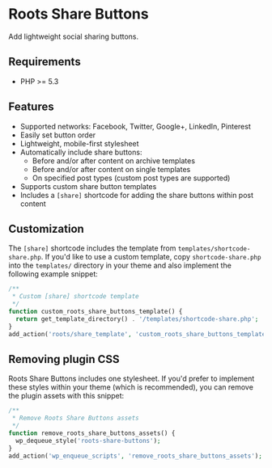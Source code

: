 # Roots Share Buttons

Add lightweight social sharing buttons.

## Requirements

* PHP >= 5.3

## Features

* Supported networks: Facebook, Twitter, Google+, LinkedIn, Pinterest
* Easily set button order
* Lightweight, mobile-first stylesheet
* Automatically include share buttons:
  * Before and/or after content on archive templates
  * Before and/or after content on single templates
  * On specified post types (custom post types are supported)
* Supports custom share button templates
* Includes a `[share]` shortcode for adding the share buttons within post content

## Customization

The `[share]` shortcode includes the template from `templates/shortcode-share.php`. If you'd like to use a custom template, copy `shortcode-share.php` into the `templates/` directory in your theme and also implement the following example snippet:

```php
/**
 * Custom [share] shortcode template
 */
function custom_roots_share_buttons_template() {
  return get_template_directory() . '/templates/shortcode-share.php';
}
add_action('roots/share_template', 'custom_roots_share_buttons_template');
```

## Removing plugin CSS

Roots Share Buttons includes one stylesheet. If you'd prefer to implement these styles within your theme (which is recommended), you can remove the plugin assets with this snippet:

```php
/**
 * Remove Roots Share Buttons assets
 */
function remove_roots_share_buttons_assets() {
  wp_dequeue_style('roots-share-buttons');
}
add_action('wp_enqueue_scripts', 'remove_roots_share_buttons_assets');
```
